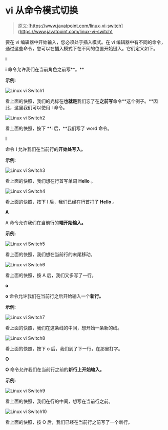 # vi 从命令模式切换

> 原文:[https://www.javatpoint.com/linux-vi-switch](https://www.javatpoint.com/linux-vi-switch)

要在 vi 编辑器中开始输入，您必须处于插入模式。在 vi 编辑器中有不同的命令，通过这些命令，您可以在插入模式下在不同的位置开始键入。它们定义如下。

**i**

**i** 命令允许我们在当前角色之前写**。**

**示例:**

![Linux vi Switch1](../Images/d4d845d6c650ace9f14c8025adfdb2e0.png)

看上面的快照，我们的光标在**也就是**我们忘了在**之前写**命令**这个例子。**因此，这里我们可以使用 I 命令。

![Linux vi Switch2](../Images/25d483a676dc32635bf9d73469f83431.png)

看上面的快照，按下 **i 后，**我们写了 word 命令。

**I**

命令 **I** 允许我们在当前行的**开始处写入。**

**示例:**

![Linux vi Switch3](../Images/83ccebf7a1e77c73062a7983c0a15ead.png)

看上面的快照，我们想在行首写单词 **Hello** 。

![Linux vi Switch4](../Images/0089a4020f88b3f855c323209c7b5734.png)

看上面的快照，按下 I 后，我们已经在行首打了 **Hello** 。

**A**

<start>A</start> 命令允许我们在当前行的**端开始输入。**

**示例:**

![Linux vi Switch5](../Images/e64db996725b1ed08917c75524820d8d.png)

看上面的快照，我们想在当前行的末尾移动。

![Linux vi Switch6](../Images/f19407e50e2208637670044846f05eed.png)

看上面的快照，按 A 后，我们又多写了一行。

**o**

**o** 命令允许我们在当前行之后开始输入一个**新行。**

**示例:**

![Linux vi Switch7](../Images/e049a93da6507cd4a092f8ba9006c807.png)

看上面的快照，我们在这条线的中间，想开始一条新的线。

![Linux vi Switch8](../Images/0f210d43ddfb50bdb16d73f8b07d053e.png)

看上面的快照，按下 o 后，我们到了下一行，在那里打字。

**O**

**O** 命令允许我们在当前行之前的**新行上开始输入。**

**示例:**

![Linux vi Switch9](../Images/80176c6007962da26083859a1251047c.png)

看上面的快照，我们在行的中间，想写在当前行之前。

![Linux vi Switch10](../Images/15e081a97a440cc896105f039f747145.png)

看上面的快照，按 O 后，我们已经在当前行之前写了一个新行。